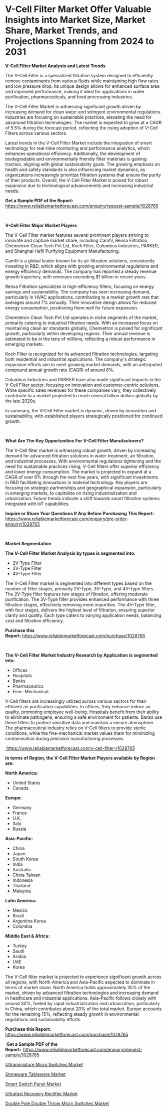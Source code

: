 <p><h1>V-Cell Filter Market Offer Valuable Insights into Market Size, Market Share, Market Trends, and Projections Spanning from 2024 to 2031</h1></p><p><strong>V-Cell Filter Market Analysis and Latest Trends</strong></p>
<p><p>The V-Cell Filter is a specialized filtration system designed to efficiently remove contaminants from various fluids while maintaining high flow rates and low pressure drop. Its unique design allows for enhanced surface area and improved performance, making it ideal for applications in water purification, pharmaceuticals, and food processing industries. </p><p>The V-Cell Filter Market is witnessing significant growth driven by increasing demand for clean water and stringent environmental regulations. Industries are focusing on sustainable practices, elevating the need for advanced filtration technologies. The market is expected to grow at a CAGR of 5.5% during the forecast period, reflecting the rising adoption of V-Cell Filters across various sectors.</p><p>Latest trends in the V-Cell Filter Market include the integration of smart technology for real-time monitoring and performance analytics, which enhances operational efficiency. Additionally, the development of biodegradable and environmentally friendly filter materials is gaining traction, aligning with global sustainability goals. The growing emphasis on health and safety standards is also influencing market dynamics, as organizations increasingly prioritize filtration systems that ensure the purity of their products. Overall, the V-Cell Filter Market is poised for robust expansion due to technological advancements and increasing industrial needs.</p></p>
<p><strong>Get a Sample PDF of the Report:&nbsp;</strong> <a href="https://www.reliablemarketforecast.com/enquiry/request-sample/1028765?utm_campaign=950&utm_medium=2&utm_source=Github&utm_content=ia&utm_term=03122024&utm_id=v-cell-filter">https://www.reliablemarketforecast.com/enquiry/request-sample/1028765</a></p>
<p>&nbsp;</p>
<p><strong>V-Cell Filter Major Market Players</strong></p>
<p><p>The V-Cell Filter market features several prominent players striving to innovate and capture market share, including Camfil, Rensa Filtration, Chemietron Clean Tech Pvt Ltd, Koch Filter, Columbus Industries, PARKER, and Shanghai Hefil Purifying Equipment Manufacturing.</p><p>Camfil is a global leader known for its air filtration solutions, consistently investing in R&D, which aligns with growing environmental regulations and energy efficiency demands. The company has reported a steady revenue growth trajectory, with revenues exceeding $1 billion in recent years.</p><p>Rensa Filtration specializes in high-efficiency filters, focusing on energy savings and sustainability. The company has seen increasing demand, particularly in HVAC applications, contributing to a market growth rate that averages around 7% annually. Their innovative design allows for reduced energy consumption, positioning them well for future expansion.</p><p>Chemietron Clean Tech Pvt Ltd operates in niche segments of the market, primarily catering to industrial filtration needs. With an increased focus on maintaining clean air standards globally, Chemietron is poised for significant growth, particularly within developing regions. Their annual revenue is estimated to be in the tens of millions, reflecting a robust performance in emerging markets.</p><p>Koch Filter is recognized for its advanced filtration technologies, targeting both residential and industrial applications. The company's strategic expansion efforts aim to meet growing market demands, with an anticipated compound annual growth rate (CAGR) of around 6%.</p><p>Columbus Industries and PARKER have also made significant impacts in the V-Cell Filter sector, focusing on innovation and customer-centric solutions. While specific sales revenues for these companies vary, they collectively contribute to a market projected to reach several billion dollars globally by the late 2020s.</p><p>In summary, the V-Cell Filter market is dynamic, driven by innovation and sustainability, with established players strategically positioned for continued growth.</p></p>
<p>&nbsp;</p>
<p><strong>What Are The Key Opportunities For V-Cell Filter Manufacturers?</strong></p>
<p><p>The V-Cell filter market is witnessing robust growth, driven by increasing demand for advanced filtration solutions in water treatment, air filtration, and industrial processes. With environmental regulations tightening and the need for sustainable practices rising, V-Cell filters offer superior efficiency and lower energy consumption. The market is projected to expand at a CAGR of over 6% through the next five years, with significant investments in R&D facilitating innovations in material technology. Key players are focusing on strategic partnerships and geographical expansion, particularly in emerging markets, to capitalize on rising industrialization and urbanization. Future trends indicate a shift towards smart filtration systems integrated with IoT capabilities.</p></p>
<p><strong>Inquire or Share Your Questions If Any Before Purchasing This Report:</strong> <a href="https://www.reliablemarketforecast.com/enquiry/pre-order-enquiry/1028765?utm_campaign=950&utm_medium=2&utm_source=Github&utm_content=ia&utm_term=03122024&utm_id=v-cell-filter">https://www.reliablemarketforecast.com/enquiry/pre-order-enquiry/1028765</a></p>
<p>&nbsp;</p>
<p><strong>Market Segmentation</strong></p>
<p><strong>The V-Cell Filter Market Analysis by types is segmented into:</strong></p>
<p><ul><li>2V-Type Filter</li><li>3V-Type Filter</li><li>4V-Type Filter</li></ul></p>
<p><p>The V-Cell Filter market is segmented into different types based on the number of filter stages, primarily 2V-Type, 3V-Type, and 4V-Type filters. The 2V-Type filter features two stages of filtration, offering moderate purification. The 3V-Type filter provides enhanced performance with three filtration stages, effectively removing more impurities. The 4V-Type filter, with four stages, delivers the highest level of filtration, ensuring superior clarity and quality. Each type caters to varying application needs, balancing cost and filtration efficiency.</p></p>
<p><strong>Purchase this Report:&nbsp;</strong><a href="https://www.reliablemarketforecast.com/purchase/1028765?utm_campaign=950&utm_medium=2&utm_source=Github&utm_content=ia&utm_term=03122024&utm_id=v-cell-filter">https://www.reliablemarketforecast.com/purchase/1028765</a></p>
<p>&nbsp;</p>
<p><strong>The V-Cell Filter Market Industry Research by Application is segmented into:</strong></p>
<p><ul><li>Offices</li><li>Hospitals</li><li>Banks</li><li>Pharmaceutics</li><li>Fine- Mechanical</li></ul></p>
<p><p>V-Cell filters are increasingly utilized across various sectors for their efficient air purification capabilities. In offices, they enhance indoor air quality, promoting employee well-being. Hospitals benefit from their ability to eliminate pathogens, ensuring a safe environment for patients. Banks use these filters to protect sensitive data and maintain a secure atmosphere. The pharmaceutical industry relies on V-Cell filters to provide sterile conditions, while the fine-mechanical market values them for minimizing contamination during precision manufacturing processes.</p></p>
<p><a href="https://www.reliablemarketforecast.com/v-cell-filter-r1028765?utm_campaign=950&utm_medium=2&utm_source=Github&utm_content=ia&utm_term=03122024&utm_id=v-cell-filter">&nbsp;https://www.reliablemarketforecast.com/v-cell-filter-r1028765</a></p>
<p><strong>In terms of Region, the V-Cell Filter Market Players available by Region are:</strong></p>
<p>
    <p> <strong> North America: </strong>
        <ul>
            <li>United States</li>
            <li>Canada</li>
        </ul>
        </p> 
    <p> <strong> Europe: </strong>
        <ul>
            <li>Germany</li>
            <li>France</li>
            <li>U.K.</li>
            <li>Italy</li>
            <li>Russia</li>
        </ul>
        </p> 
    <p> <strong> Asia-Pacific: </strong>
        <ul>
            <li>China</li>
            <li>Japan</li>
            <li>South Korea</li>
            <li>India</li>
            <li>Australia</li>
            <li>China Taiwan</li>
            <li>Indonesia</li>
            <li>Thailand</li>
            <li>Malaysia</li>
        </ul>
        </p> 
    <p> <strong> Latin America: </strong>
        <ul>
            <li>Mexico</li>
            <li>Brazil</li>
            <li>Argentina Korea</li>
            <li>Colombia</li>
        </ul>
        </p> 
    <p> <strong> Middle East & Africa: </strong>
        <ul>
            <li>Turkey</li>
            <li>Saudi</li>
            <li>Arabia</li>
            <li>UAE</li>
            <li>Korea</li>
        </ul>
    </p>
    </p>
<p><p>The V-Cell filter market is projected to experience significant growth across all regions, with North America and Asia-Pacific expected to dominate in terms of market share. North America holds approximately 35% of the market, driven by advanced filtration technologies and increasing demand in healthcare and industrial applications. Asia-Pacific follows closely with around 30%, fueled by rapid industrialization and urbanization, particularly in China, which contributes about 20% of the total market. Europe accounts for the remaining 15%, reflecting steady growth in environmental regulations and sustainability efforts.</p></p>
<p><strong>Purchase this Report: </strong><a href="https://www.reliablemarketforecast.com/purchase/1028765?utm_campaign=950&utm_medium=2&utm_source=Github&utm_content=ia&utm_term=03122024&utm_id=v-cell-filter">https://www.reliablemarketforecast.com/purchase/1028765</a></p>
<p>&nbsp;<strong>Get a Sample PDF of the Report:&nbsp;&nbsp;</strong><a href="https://www.reliablemarketforecast.com/enquiry/request-sample/1028765?utm_campaign=950&utm_medium=2&utm_source=Github&utm_content=ia&utm_term=03122024&utm_id=v-cell-filter">https://www.reliablemarketforecast.com/enquiry/request-sample/1028765</a></p>
<p><strong></strong></p>
<p><p><a href="https://issuu.com/reportprime-2/docs/ultraminiature-micro-switches-market-size-2030.ppt?utm_campaign=950&utm_medium=2&utm_source=Github&utm_content=ia&utm_term=03122024&utm_id=v-cell-filter">Ultraminiature Micro Switches Market</a></p><p><a href="https://www.linkedin.com/pulse/stoneware-tableware-market-size-growth-industry-analysis-segmentation-eobbc?utm_campaign=950&utm_medium=2&utm_source=Github&utm_content=ia&utm_term=03122024&utm_id=v-cell-filter">Stoneware Tableware Market</a></p><p><a href="https://www.linkedin.com/pulse/comprehensive-smart-switch-panel-market-report-regional-analysis-tlvvf?utm_campaign=950&utm_medium=2&utm_source=Github&utm_content=ia&utm_term=03122024&utm_id=v-cell-filter">Smart Switch Panel Market</a></p><p><a href="https://www.linkedin.com/pulse/global-ultrafast-recovery-rectifier-industry-analysis-share-nvw5f?utm_campaign=950&utm_medium=2&utm_source=Github&utm_content=ia&utm_term=03122024&utm_id=v-cell-filter">Ultrafast Recovery Rectifier Market</a></p><p><a href="https://issuu.com/reportprime-2/docs/double-pole-double-throw-micro-switches-market-siz?utm_campaign=950&utm_medium=2&utm_source=Github&utm_content=ia&utm_term=03122024&utm_id=v-cell-filter">Double Pole Double Throw Micro Switches Market</a></p></p>
